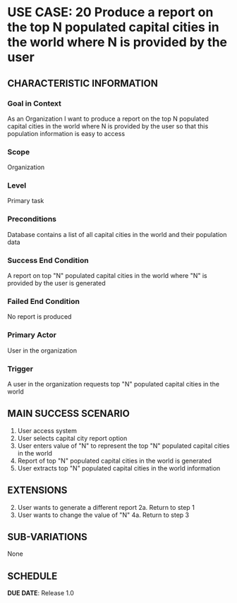 # USE CASE: 20   Produce a report on the top N populated capital cities in the world where N is provided by the user

## CHARACTERISTIC INFORMATION

### Goal in Context

As an Organization I want to produce a report on the top N populated capital cities in the world where N is provided by the user so that this population information is easy to access

### Scope

Organization

### Level

Primary task

### Preconditions

Database contains a list of all capital cities in the world and their population data

### Success End Condition

A report on top "N" populated capital cities in the world where "N" is provided by the user is generated

### Failed End Condition

No report is produced

### Primary Actor

User in the organization

### Trigger

A user in the organization requests top "N" populated capital cities in the world

## MAIN SUCCESS SCENARIO
1. User access system
2. User selects capital city report option
3. User enters value of "N" to represent the top "N" populated capital cities in the world
4. Report of top "N" populated capital cities in the world is generated
5. User extracts top "N" populated capital cities in the world information


## EXTENSIONS
2. User wants to generate a different report
   2a. Return to step 1
4. User wants to change the value of "N"
   4a. Return to step 3


## SUB-VARIATIONS

None

## SCHEDULE

**DUE DATE**: Release 1.0